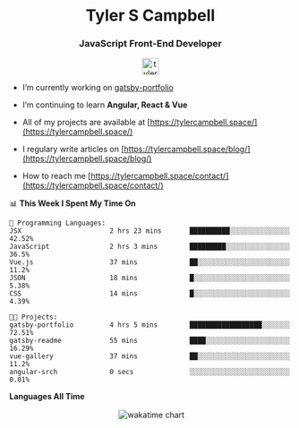 <h1 align="center">Tyler S Campbell</h1>
<h3 align="center">JavaScript Front-End Developer</h3>
<p align="center">
<a href="https://linkedin.com/in/tyler-campbell36" target="blank"><img align="center" src="https://cdn.jsdelivr.net/npm/simple-icons@3.0.1/icons/linkedin.svg" alt="tyler-campbell36" height="30" width="30" /></a>
</p>

- I’m currently working on [gatsby-portfolio](https://github.com/t36campbell/gatsby-portfolio)

- I’m continuing to learn **Angular, React & Vue**

- All of my projects are available at [https://tylercampbell.space/](https://tylercampbell.space/)

- I regulary write articles on [https://tylercampbell.space/blog/](https://tylercampbell.space/blog/)

- How to reach me [https://tylercampbell.space/contact/](https://tylercampbell.space/contact/)

<!--START_SECTION:waka-->
📊 **This Week I Spent My Time On** 

```text
💬 Programming Languages: 
JSX                      2 hrs 23 mins       ██████████░░░░░░░░░░░░░░░   42.52% 
JavaScript               2 hrs 3 mins        █████████░░░░░░░░░░░░░░░░   36.5% 
Vue.js                   37 mins             ██░░░░░░░░░░░░░░░░░░░░░░░   11.2% 
JSON                     18 mins             █░░░░░░░░░░░░░░░░░░░░░░░░   5.38% 
CSS                      14 mins             █░░░░░░░░░░░░░░░░░░░░░░░░   4.39%

🐱‍💻 Projects: 
gatsby-portfolio         4 hrs 5 mins        ██████████████████░░░░░░░   72.51% 
gatsby-readme            55 mins             ████░░░░░░░░░░░░░░░░░░░░░   16.29% 
vue-gallery              37 mins             ██░░░░░░░░░░░░░░░░░░░░░░░   11.2% 
angular-srch             0 secs              ░░░░░░░░░░░░░░░░░░░░░░░░░   0.01%

```


<!--END_SECTION:waka-->
**Languages All Time** 
<p align="center">&nbsp;<img align="center" alt="wakatime chart"
src="https://wakatime.com/share/@738aac7f-8868-4bc3-a1df-4c36703ee4b6/ffb1a4eb-0234-4a6d-8897-da182b371844.png"/></p>

